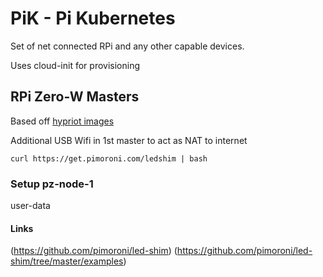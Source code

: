 # PiK - Pi Kubernetes

Set of net connected RPi and any other capable devices.

Uses cloud-init for provisioning

## RPi Zero-W Masters
Based off [hypriot images](https://blog.hypriot.com/downloads/)

Additional USB Wifi in 1st master to act as NAT to internet

```
curl https://get.pimoroni.com/ledshim | bash
```


### Setup pz-node-1
user-data

#### Links
(https://github.com/pimoroni/led-shim)
(https://github.com/pimoroni/led-shim/tree/master/examples)
